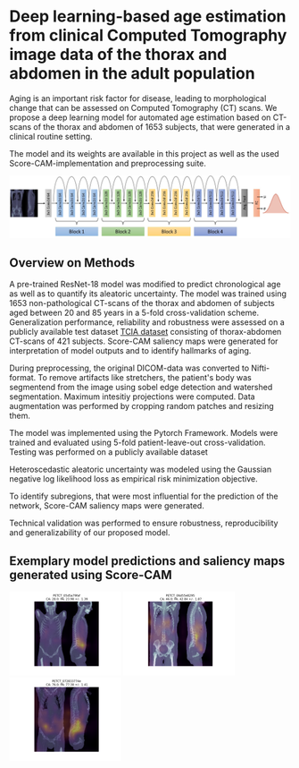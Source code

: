 # Deep learning-based age estimation from clinical Computed Tomography image data of the thorax and abdomen in the adult population

Aging is an important risk factor for disease, leading to morphological change that can be assessed on Computed Tomography (CT) scans. We propose a deep learning model for automated age estimation based on CT-scans of the thorax and abdomen of 1653 subjects, that were generated in a clinical routine setting.

The model and its weights are available in this project as well as the used Score-CAM-implementation and preprocessing suite.

![model](https://github.com/BjarneKerber/age_estimation/blob/main/images/model.jpg "Visualization of our proposed model.")

## Overview on Methods
A pre-trained ResNet-18 model was modified to predict chronological age as well as to quantify its aleatoric uncertainty. The model was trained using 1653 non-pathological CT-scans of the thorax and abdomen of subjects aged between 20 and 85 years in a 5-fold cross-validation scheme. Generalization performance, reliability and robustness were assessed on a publicly available test dataset [TCIA dataset](https://wiki.cancerimagingarchive.net/pages/viewpage.action?pageId=93258287) consisting of thorax-abdomen CT-scans of 421 subjects. Score-CAM saliency maps were generated for interpretation of model outputs and to identify hallmarks of aging.

During preprocessing, the original DICOM-data was converted to Nifti-format. To remove artifacts like stretchers, the patient's body was segmentend from the image using sobel edge detection and watershed segmentation. Maximum intesitiy projections were computed. Data augmentation was performed by cropping random patches and resizing them. 

The model was implemented using the Pytorch Framework. Models were trained and evaluated using 5-fold patient-leave-out cross-validation. Testing was performed on a publicly available dataset 

Heteroscedastic aleatoric uncertainty was modeled using the Gaussian negative log likelihood loss as empirical risk minimization objective.

To identify subregions, that were most influential for the prediction of the network, Score-CAM saliency maps were generated. 

Technical validation was performed to ensure robustness, reproducibility and generalizability of our proposed model.

## Exemplary model predictions and saliency maps generated using Score-CAM
<p float="left">
  <img src="https://github.com/BjarneKerber/age_estimation/blob/main/images/scc3.png" width="200" />
  <img src="https://github.com/BjarneKerber/age_estimation/blob/main/images/scc2.png" width="200" /> 
  <img src="https://github.com/BjarneKerber/age_estimation/blob/main/images/scc1.png" width="200" />
</p>
